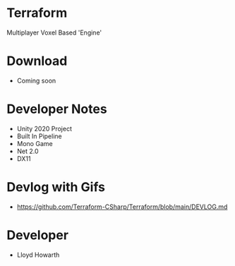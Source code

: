 # Terraform
Multiplayer Voxel Based 'Engine'


# Download
- Coming soon

# Developer Notes
- Unity 2020 Project
- Built In Pipeline
- Mono Game
- Net 2.0
- DX11

# Devlog with Gifs
- https://github.com/Terraform-CSharp/Terraform/blob/main/DEVLOG.md

# Developer
- Lloyd Howarth
